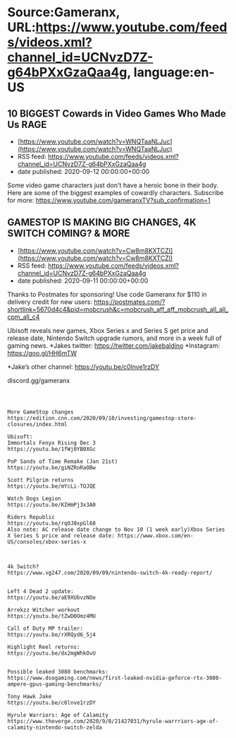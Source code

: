 # Source:Gameranx, URL:https://www.youtube.com/feeds/videos.xml?channel_id=UCNvzD7Z-g64bPXxGzaQaa4g, language:en-US

## 10 BIGGEST Cowards in Video Games Who Made Us RAGE
 - [https://www.youtube.com/watch?v=WNQTaaNLJuc](https://www.youtube.com/watch?v=WNQTaaNLJuc)
 - RSS feed: https://www.youtube.com/feeds/videos.xml?channel_id=UCNvzD7Z-g64bPXxGzaQaa4g
 - date published: 2020-09-12 00:00:00+00:00

Some video game characters just don't have a heroic bone in their body. Here are some of the biggest examples of cowardly characters.
Subscribe for more: https://www.youtube.com/gameranxTV?sub_confirmation=1

## GAMESTOP IS MAKING BIG CHANGES, 4K SWITCH COMING? & MORE
 - [https://www.youtube.com/watch?v=Cw8m8KXTCZI](https://www.youtube.com/watch?v=Cw8m8KXTCZI)
 - RSS feed: https://www.youtube.com/feeds/videos.xml?channel_id=UCNvzD7Z-g64bPXxGzaQaa4g
 - date published: 2020-09-11 00:00:00+00:00

Thanks to Postmates for sponsoring! Use code Gameranx for $110 in delivery credit for new users: https://postmates.com/?shortlink=5670d4c4&pid=mobcrush&c=mobcrush_aff_aff_mobcrush_all_all_cpm_all_c4

Ubisoft reveals new games, Xbox Series x and Series S get price and release date, Nintendo Switch upgrade rumors, and more in a week full of gaming news.
*Jakes twitter: https://twitter.com/jakebaldino 
*Instagram: https://goo.gl/HH6mTW 

*Jake’s other channel: https://youtu.be/c0lnve1rzDY


 discord.gg/gameranx 




 ~~~~STORIES~~~~



More GameStop changes
https://edition.cnn.com/2020/09/10/investing/gamestop-store-closures/index.html

Ubisoft:
Immortals Fenyx Rising Dec 3
https://youtu.be/1fWj0YB0XGc

PoP Sands of Time Remake (Jan 21st)
https://youtu.be/giNZRoRaOBw

Scott Pilgrim returns
https://youtu.be/mYcLi-TOJQE

Watch Dogs Legion
https://youtu.be/KIHmPj3x3A0

Riders Republic
https://youtu.be/rqOJ0xpGl68
Also note: AC release date change to Nov 10 (1 week early)Xbox Series X Series S price and release date: https://www.xbox.com/en-US/consoles/xbox-series-x



4k Switch?
https://www.vg247.com/2020/09/09/nintendo-switch-4k-ready-report/


Left 4 Dead 2 update:
https://youtu.be/aE9XUbvzNOo

Arrekzz Witcher workout
https://youtu.be/tZwD0Omz4MU

Call of Duty MP trailer:
https://youtu.be/rXRQyd6_5j4

Highlight Reel returns: 
https://youtu.be/dx2mgWhkOvU


Possible leaked 3080 benchmarks:
https://www.dsogaming.com/news/first-leaked-nvidia-geforce-rtx-3080-ampere-gpus-gaming-benchmarks/

Tony Hawk Jake
https://youtu.be/c0lnve1rzDY

Hyrule Warriors: Age of Calamity
https://www.theverge.com/2020/9/8/21427031/hyrule-warrriors-age-of-calamity-nintendo-switch-zelda


